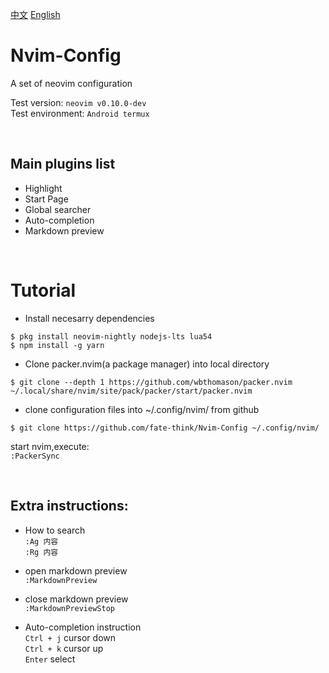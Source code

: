 [中文](zh_CN.md)
[English](README.md)
# Nvim-Config
A set of neovim configuration   

Test version: `neovim v0.10.0-dev`     
Test environment: `Android termux`

<br/>

## Main plugins list
- Highlight
- Start Page
- Global searcher
- Auto-completion
- Markdown preview


<br/>

# Tutorial

- Install necesarry dependencies
```
$ pkg install neovim-nightly nodejs-lts lua54  
$ npm install -g yarn
```

- Clone packer.nvim(a package manager) into local directory
```
$ git clone --depth 1 https://github.com/wbthomason/packer.nvim ~/.local/share/nvim/site/pack/packer/start/packer.nvim
```

- clone configuration files into ~/.config/nvim/ from github
```
$ git clone https://github.com/fate-think/Nvim-Config ~/.config/nvim/
```

start nvim,execute:  
`:PackerSync`

<br/>

## Extra instructions:
- How to search   
`:Ag 内容`   
`:Rg 内容`   

- open markdown preview    
`:MarkdownPreview`

- close markdown preview     
`:MarkdownPreviewStop`   

- Auto-completion instruction      
`Ctrl + j` cursor down   
`Ctrl + k` cursor up   
`Enter` select
